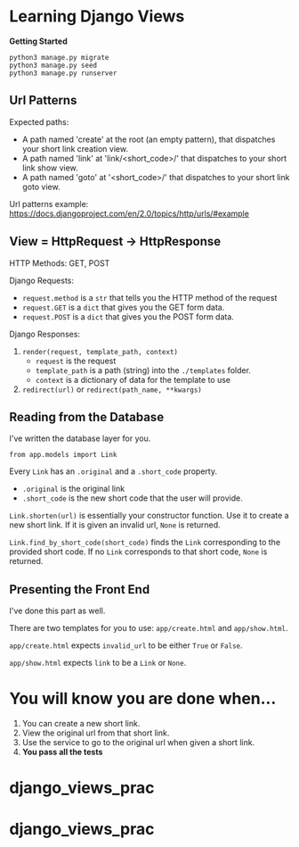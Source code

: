 # Learning Django Views

**Getting Started**

```
python3 manage.py migrate
python3 manage.py seed
python3 manage.py runserver
```

## Url Patterns

Expected paths:

-   A path named 'create' at the root (an empty pattern), that dispatches your
    short link creation view.
-   A path named 'link' at 'link/\<short_code\>/' that dispatches to your short
    link show view.
-   A path named 'goto' at '\<short_code\>/' that dispatches to your short link
    goto view.

Url patterns example:
https://docs.djangoproject.com/en/2.0/topics/http/urls/#example

## View = HttpRequest -> HttpResponse

HTTP Methods: GET, POST

Django Requests:

-   `request.method` is a `str` that tells you the HTTP method of the request
-   `request.GET` is a `dict` that gives you the GET form data.
-   `request.POST` is a `dict` that gives you the POST form data.

Django Responses:

1.  `render(request, template_path, context)`
    -   `request` is the request
    -   `template_path` is a path (string) into the `./templates` folder.
    -   `context` is a dictionary of data for the template to use
2.  `redirect(url)` or `redirect(path_name, **kwargs)`

## Reading from the Database

I've written the database layer for you.

`from app.models import Link`

Every `Link` has an `.original` and a `.short_code` property.

-   `.original` is the original link
-   `.short_code` is the new short code that the user will provide.

`Link.shorten(url)` is essentially your constructor function. Use it to create a
new short link. If it is given an invalid url, `None` is returned.

`Link.find_by_short_code(short_code)` finds the `Link` corresponding to the
provided short code. If no `Link` corresponds to that short code, `None` is
returned.

## Presenting the Front End

I've done this part as well.

There are two templates for you to use: `app/create.html` and `app/show.html`.

`app/create.html` expects `invalid_url` to be either `True` or `False`.

`app/show.html` expects `link` to be a `Link` or `None`.

# You will know you are done when...

1.  You can create a new short link.
2.  View the original url from that short link.
3.  Use the service to go to the original url when given a short link.
4.  **You pass all the tests**
# django_views_prac
# django_views_prac
